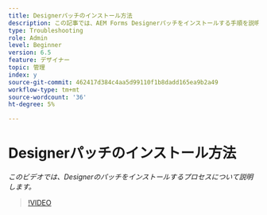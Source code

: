 ```yaml
---
title: Designerパッチのインストール方法
description: この記事では、AEM Forms Designerパッチをインストールする手順を説明します
type: Troubleshooting
role: Admin
level: Beginner
version: 6.5
feature: デザイナー
topic: 管理
index: y
source-git-commit: 462417d384c4aa5d99110f1b8dadd165ea9b2a49
workflow-type: tm+mt
source-wordcount: '36'
ht-degree: 5%

---
```



# Designerパッチのインストール方法

*このビデオでは、Designerのパッチをインストールするプロセスについて説明します。*

>[!VIDEO](https://video.tv.adobe.com/v/335504?quality=9&learn=on)

